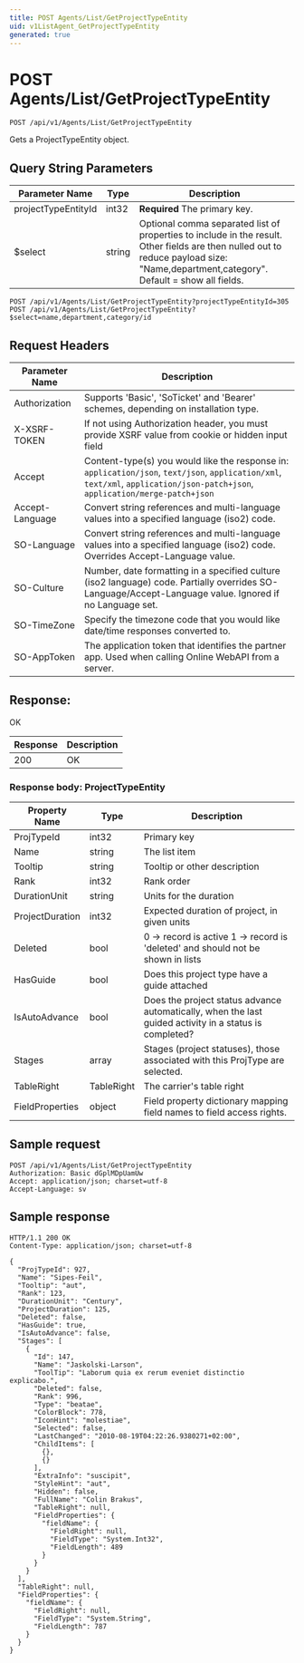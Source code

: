 ```yaml
---
title: POST Agents/List/GetProjectTypeEntity
uid: v1ListAgent_GetProjectTypeEntity
generated: true
---
```


# POST Agents/List/GetProjectTypeEntity

```http
POST /api/v1/Agents/List/GetProjectTypeEntity
```

Gets a ProjectTypeEntity object.







## Query String Parameters

| Parameter Name | Type |  Description |
|----------------|------|--------------|
| projectTypeEntityId | int32 | **Required** The primary key. |
| $select | string |  Optional comma separated list of properties to include in the result. Other fields are then nulled out to reduce payload size: "Name,department,category". Default = show all fields. |

```http
POST /api/v1/Agents/List/GetProjectTypeEntity?projectTypeEntityId=305
POST /api/v1/Agents/List/GetProjectTypeEntity?$select=name,department,category/id
```


## Request Headers

| Parameter Name | Description |
|----------------|-------------|
| Authorization  | Supports 'Basic', 'SoTicket' and 'Bearer' schemes, depending on installation type. |
| X-XSRF-TOKEN   | If not using Authorization header, you must provide XSRF value from cookie or hidden input field |
| Accept         | Content-type(s) you would like the response in: `application/json`, `text/json`, `application/xml`, `text/xml`, `application/json-patch+json`, `application/merge-patch+json` |
| Accept-Language | Convert string references and multi-language values into a specified language (iso2) code. |
| SO-Language | Convert string references and multi-language values into a specified language (iso2) code. Overrides Accept-Language value. |
| SO-Culture | Number, date formatting in a specified culture (iso2 language) code. Partially overrides SO-Language/Accept-Language value. Ignored if no Language set. |
| SO-TimeZone | Specify the timezone code that you would like date/time responses converted to. |
| SO-AppToken | The application token that identifies the partner app. Used when calling Online WebAPI from a server. |


## Response:

OK

| Response | Description |
|----------------|-------------|
| 200 | OK |

### Response body: ProjectTypeEntity

| Property Name | Type |  Description |
|----------------|------|--------------|
| ProjTypeId | int32 | Primary key |
| Name | string | The list item |
| Tooltip | string | Tooltip or other description |
| Rank | int32 | Rank order |
| DurationUnit | string | Units for the duration |
| ProjectDuration | int32 | Expected duration of project, in given units |
| Deleted | bool | 0 -&gt; record is active 1 -&gt; record is 'deleted' and should not be shown in lists |
| HasGuide | bool | Does this project type have a guide attached |
| IsAutoAdvance | bool | Does the project status advance automatically, when the last guided activity in a status is completed? |
| Stages | array | Stages (project statuses), those associated with this ProjType are selected. |
| TableRight | TableRight | The carrier's table right |
| FieldProperties | object | Field property dictionary mapping field names to field access rights. |

## Sample request

```http!
POST /api/v1/Agents/List/GetProjectTypeEntity
Authorization: Basic dGplMDpUamUw
Accept: application/json; charset=utf-8
Accept-Language: sv
```

## Sample response

```http_
HTTP/1.1 200 OK
Content-Type: application/json; charset=utf-8

{
  "ProjTypeId": 927,
  "Name": "Sipes-Feil",
  "Tooltip": "aut",
  "Rank": 123,
  "DurationUnit": "Century",
  "ProjectDuration": 125,
  "Deleted": false,
  "HasGuide": true,
  "IsAutoAdvance": false,
  "Stages": [
    {
      "Id": 147,
      "Name": "Jaskolski-Larson",
      "ToolTip": "Laborum quia ex rerum eveniet distinctio explicabo.",
      "Deleted": false,
      "Rank": 996,
      "Type": "beatae",
      "ColorBlock": 778,
      "IconHint": "molestiae",
      "Selected": false,
      "LastChanged": "2010-08-19T04:22:26.9380271+02:00",
      "ChildItems": [
        {},
        {}
      ],
      "ExtraInfo": "suscipit",
      "StyleHint": "aut",
      "Hidden": false,
      "FullName": "Colin Brakus",
      "TableRight": null,
      "FieldProperties": {
        "fieldName": {
          "FieldRight": null,
          "FieldType": "System.Int32",
          "FieldLength": 489
        }
      }
    }
  ],
  "TableRight": null,
  "FieldProperties": {
    "fieldName": {
      "FieldRight": null,
      "FieldType": "System.String",
      "FieldLength": 787
    }
  }
}
```